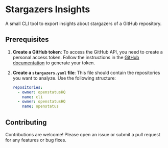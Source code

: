 # Stargazers Insights

A small CLI tool to export insights about stargazers of a GitHub repository.

## Prerequisites

1. **Create a GitHub token**:
   To access the GitHub API, you need to create a personal access token. Follow the instructions in the [GitHub documentation](https://docs.github.com/en/authentication/keeping-your-account-and-data-secure/creating-a-personal-access-token) to generate your token.

2. **Create a `stargazers.yaml` file**:
   This file should contain the repositories you want to analyze. Use the following structure:

   ```yaml
   repositories:
     - owner: openstatusHQ
       name: cli
     - owner: openstatusHQ
       name: openstatus
    ```

## Contributing
Contributions are welcome! Please open an issue or submit a pull request for any features or bug fixes.
